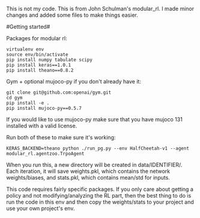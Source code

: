 This is not my code. This is from John Schulman's modular_rl. I made minor changes and added some files to make things easier.

#Getting started#


Packages for modular rl:

	virtualenv env
	source env/bin/activate
	pip install numpy tabulate scipy
	pip install keras==1.0.1
	pip install theano==0.8.2
	
Gym + optional mujoco-py if you don't already have it:

	git clone git@github.com:openai/gym.git
	cd gym
	pip install -e .
	pip install mujoco-py==0.5.7

If you would like to use mujoco-py make sure that you have mujoco 131 installed with a valid license.

Run both of these to make sure it's working:
	
	KERAS_BACKEND=theano python ./run_pg.py --env HalfCheetah-v1 --agent modular_rl.agentzoo.TrpoAgent

When you run this, a new directory will be created in data/IDENTIFIER/. Each iteration, it will save weights.pkl, which contains the network weights/biases,
and stats.pkl, which contains mean/std for inputs.

This code requires fairly specific packages. If you only care about getting a policy and not modifying/analyzing the RL part, then
the best thing to do is run the code in this env and then copy the weights/stats to your project and use your own project's env.
